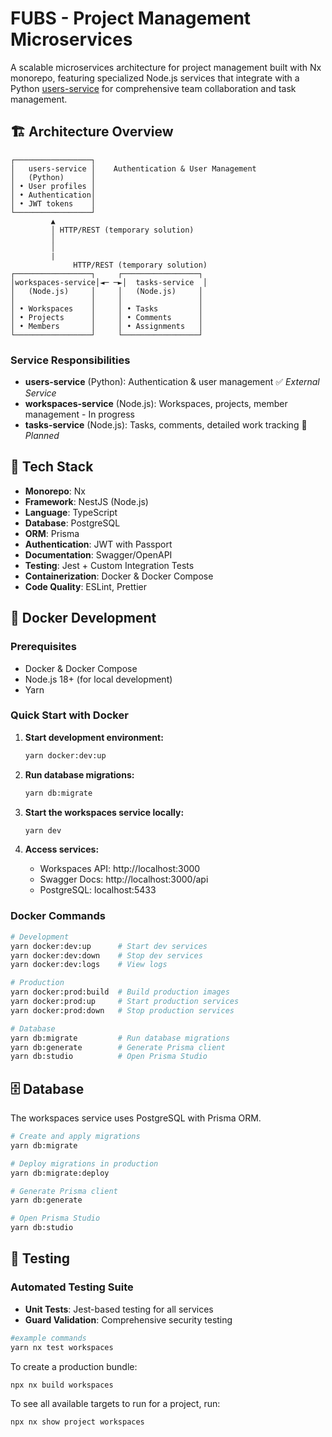 # FUBS - Project Management Microservices

A scalable microservices architecture for project management built with Nx monorepo, featuring specialized Node.js services that integrate with a Python [users-service](https://github.com/tassioFront/studying-python) for comprehensive team collaboration and task management.

## 🏗️ Architecture Overview

```
┌─────────────────┐
│   users-service │    Authentication & User Management
│   (Python)      │
│ • User profiles │
│ • Authentication│
│ • JWT tokens    │
└─────────────────┘
         ▲
         │ HTTP/REST (temporary solution)
         │
         │
         |
              HTTP/REST (temporary solution)
┌─────────────────┐     ┌─────────────────┐
│workspaces-service│◄─ ─►│  tasks-service  │
│   (Node.js)     │     │   (Node.js)     │
│                 │     │                 │
│ • Workspaces    │     │ • Tasks         │
│ • Projects      │     │ • Comments      │
│ • Members       │     │ • Assignments   │
└─────────────────┘     └─────────────────┘
```

### Service Responsibilities

- **users-service** (Python): Authentication & user management ✅ _External Service_
- **workspaces-service** (Node.js): Workspaces, projects, member management - In progress
- **tasks-service** (Node.js): Tasks, comments, detailed work tracking 🚧 _Planned_

## 🚀 Tech Stack

- **Monorepo**: Nx
- **Framework**: NestJS (Node.js)
- **Language**: TypeScript
- **Database**: PostgreSQL
- **ORM**: Prisma
- **Authentication**: JWT with Passport
- **Documentation**: Swagger/OpenAPI
- **Testing**: Jest + Custom Integration Tests
- **Containerization**: Docker & Docker Compose
- **Code Quality**: ESLint, Prettier

## 🐳 Docker Development

### Prerequisites

- Docker & Docker Compose
- Node.js 18+ (for local development)
- Yarn

### Quick Start with Docker

1. **Start development environment:**

   ```bash
   yarn docker:dev:up
   ```

2. **Run database migrations:**

   ```bash
   yarn db:migrate
   ```

3. **Start the workspaces service locally:**

   ```bash
   yarn dev
   ```

4. **Access services:**
   - Workspaces API: http://localhost:3000
   - Swagger Docs: http://localhost:3000/api
   - PostgreSQL: localhost:5433

### Docker Commands

```bash
# Development
yarn docker:dev:up      # Start dev services
yarn docker:dev:down    # Stop dev services
yarn docker:dev:logs    # View logs

# Production
yarn docker:prod:build  # Build production images
yarn docker:prod:up     # Start production services
yarn docker:prod:down   # Stop production services

# Database
yarn db:migrate         # Run database migrations
yarn db:generate        # Generate Prisma client
yarn db:studio          # Open Prisma Studio
```

## 🗄️ Database

The workspaces service uses PostgreSQL with Prisma ORM.

```bash
# Create and apply migrations
yarn db:migrate

# Deploy migrations in production
yarn db:migrate:deploy

# Generate Prisma client
yarn db:generate

# Open Prisma Studio
yarn db:studio
```

## 🧪 Testing

### Automated Testing Suite

- **Unit Tests**: Jest-based testing for all services
- **Guard Validation**: Comprehensive security testing

```bash
#example commands
yarn nx test workspaces

```

To create a production bundle:

```sh
npx nx build workspaces
```

To see all available targets to run for a project, run:

```sh
npx nx show project workspaces
```
